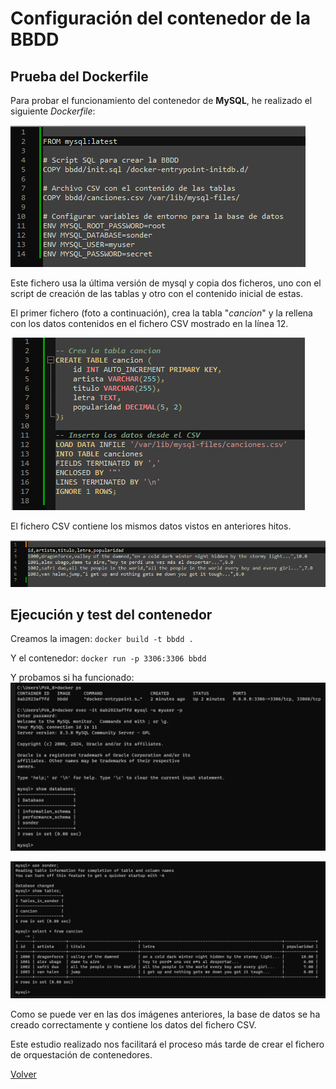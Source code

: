 # Configuración del contenedor de la BBDD

## Prueba del Dockerfile

Para probar el funcionamiento del contenedor de **MySQL**, he realizado el siguiente *Dockerfile*:

![test1](img/mysql/test1.png)

Este fichero usa la última versión de mysql y copia dos ficheros, uno con el script de creación de las tablas y otro con el contenido inicial de estas.

El primer fichero (foto a continuación), crea la tabla "*cancion*" y la rellena con los datos contenidos en el fichero CSV mostrado en la línea 12.

![test2](img/mysql/test2.png)

El fichero CSV contiene los mismos datos vistos en anteriores hitos.

![test3](img/mysql/test3.png)

## Ejecución y test del contenedor

Creamos la imagen: ```docker build -t bbdd . ```

Y el contenedor: ```docker run -p 3306:3306 bbdd```

Y probamos si ha funcionado:
![test4](img/mysql/test4.png)

![test5](img/mysql/test5.png)

Como se puede ver en las dos imágenes anteriores, la base de datos se ha creado correctamente y contiene los datos del fichero CSV.

Este estudio realizado nos facilitará el proceso más tarde de crear el fichero de orquestación de contenedores.

[Volver](README.md)
